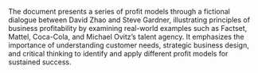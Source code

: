 The document presents a series of profit models through a fictional dialogue between David Zhao and Steve Gardner, illustrating principles of business profitability by examining real-world examples such as Factset, Mattel, Coca-Cola, and Michael Ovitz’s talent agency. It emphasizes the importance of understanding customer needs, strategic business design, and critical thinking to identify and apply different profit models for sustained success.
